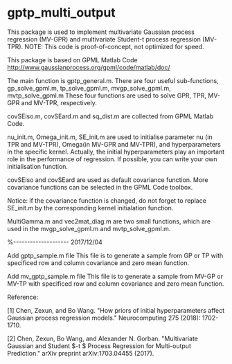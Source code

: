 # gptp_multi_output
This package is used to implement multivariate Gaussian process regression (MV-GPR) and multivariate Student-t process regression (MV-TPR). NOTE: This code is proof-of-concept, not optimized for speed.

This package is based on GPML Matlab Code http://www.gaussianprocess.org/gpml/code/matlab/doc/

The main function is gptp_general.m.
There are four useful sub-functions, gp_solve_gpml.m, tp_solve_gpml.m, mvgp_solve_gpml.m, mvtp_solve_gpml.m
These four functions are used to solve GPR, TPR, MV-GPR and MV-TPR, respectively.

covSEiso.m, covSEard.m and sq_dist.m are collected from GPML Matlab Code. 

nu_init.m, Omega_init.m, SE_init.m are used to initialise parameter nu (in TPR and MV-TPR), Omega(in MV-GPR and MV-TPR), and hyperparameters in the specific kernel. Actually, the initial hyperparameters play an important role in the performance of regression. If possible, you can write your own initialisation function.  

covSEiso and covSEard are used as default covariance function. More covariance functions can be selected in the GPML Code toolbox. 

Notice: if the covariance function is changed, do not forget to replace SE_init.m by the corresponding kernel initialation function.

MultiGamma.m and vec2mat_diag.m are two small functions, which are used in the mvgp_solve_gpml.m and mvtp_solve_gpml.m.

%--------------------
2017/12/04

Add gptp_sample.m file
This file is to generate a sample from GP or TP with specificed row and column covariance and zero mean function.

Add mv_gptp_sample.m file
This file is to generate a sample from MV-GP or MV-TP with specificed row and column covariance and zero mean function.

Reference: 

[1] Chen, Zexun, and Bo Wang. "How priors of initial hyperparameters affect Gaussian process regression models." Neurocomputing 275 (2018): 1702-1710.

[2] Chen, Zexun, Bo Wang, and Alexander N. Gorban. "Multivariate Gaussian and Student $-t $ Process Regression for Multi-output Prediction." arXiv preprint arXiv:1703.04455 (2017).

